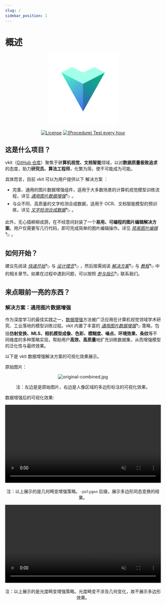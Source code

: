 ```yaml
---
slug: /
sidebar_position: 1
---
```


# 概述

<div align="center">

<img alt="logo.svg" width="230" src="img/logo.svg" />

[![License](https://img.shields.io/badge/License-Commercial%20or%20SSPL-green?color=2fbf43?link=https://github.com/vkit-x/vkit/blob/master/LICENSE.txt)](https://github.com/vkit-x/vkit/blob/master/LICENSE.txt)
[![(Procedure) Test every hour](https://github.com/vkit-x/vkit/actions/workflows/procedure-test-every-hour.yaml/badge.svg)](https://github.com/vkit-x/vkit/actions/workflows/procedure-test-every-hour.yaml)

</div>

## 这是什么项目？

vkit（[GitHub 仓库](https://github.com/vkit-x/vkit)）聚焦于**计算机视觉、文档智能**领域，以对**数据质量极致追求**的态度，助力**研究员、算法工程师**，化繁为简，使不可能成为可能。

具体而言，目前 vkit 可以为用户提供以下 解决方案 ：

- 完善、通用的图片数据增强组件，适用于大多数场景的计算机视觉模型训练流程，详见 *[通用图片数据增强](/solution/data-augmentation)*🏷️ 。
- 与众不同、高质量的文字检测合成数据，适用于 OCR、文档智能模型的预训练，详见 *[文字检测合成数据](/solution/text-detection)*🏷️ 。

此外，无心插柳柳成荫，在不经意间封装了一个**易用、可编程的图片编辑解决方案**。用户仅需要写几行代码，即可完成简单的图片编辑操作。详见 *[简易图片编辑](/solution/image-editing)*🏷️ 。

## 如何开始？

建议先阅读 *[快速开始](/quick-tour/quickstart)*🏷️ 与 *[设计理念](/quick-tour/philosophy)*🏷️ ，然后按需阅读 *[解决方案](/solution)*🏷️ 与 *[教程](/tutorial)*🏷️ 中的相关章节。如果在过程中遇到问题，可以按照 *[参与指引](/quick-tour/participation)*🏷️ 联系我们。

## 来点眼前一亮的东西？

### 解决方案：通用图片数据增强

作为深度学习的最佳实践之一，[数据增强](https://en.wikipedia.org/wiki/Data_augmentation)方法被广泛应用在计算机视觉领域学术研究、工业落地的模型训练过程。vkit 内置了丰富的 *[通用图片数据增强](/solution/data-augmentation)*🏷️ 策略，包括**仿射变换、MLS、相机模型成像、色彩、模糊度、噪点、环境效果、条纹**等不同维度的多种策略实现，帮助用户**高效、高质量**地扩充训练数据集，从而增强模型的泛化性与最终效果。

以下是 vkit 数据增强解决方案的可视化效果展示。

原始图片：

<div align="center">

<img alt="original-combined.jpg" src="docs-resource/quick-tour/introduction/original-combined.jpg" />

<p>注：左边是是原始图片，右边是人像区域的多边形标注的可视化效果。</p>

</div>

数据增强后的可视化效果:

<div align="center">

<video width="100%" autoplay="true" muted="true" playsinline="true" loop="true" controls="ture">
    <source src="docs-resource/quick-tour/introduction/geometric.mp4" type="video/mp4" />
</video>

<p>注：以上展示的是几何畸变增强策略。<code>-polygon</code> 后缀，展示多边形同态变换的结果。</p>

</div>

<div align="center">

<video width="100%" autoplay="true" muted="true" playsinline="true" loop="true" controls="ture">
    <source src="docs-resource/quick-tour/introduction/photometric.mp4" type="video/mp4" />
</video>

<p>注：以上展示的是光度畸变增强策略。光度畸变不涉及几何变化，故不展示多边形效果。</p>

</div>
